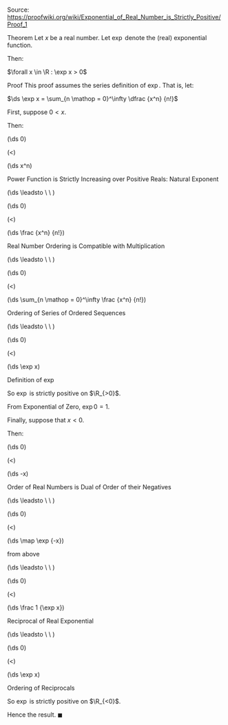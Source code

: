 # 

Source: https://proofwiki.org/wiki/Exponential_of_Real_Number_is_Strictly_Positive/Proof_1

Theorem
Let $x$ be a real number.
Let $\exp$ denote the (real) exponential function.

Then:

$\forall x \in \R : \exp x > 0$


Proof
This proof assumes the series definition of $\exp$.
That is, let:

$\ds \exp x = \sum_{n \mathop = 0}^\infty \dfrac {x^n} {n!}$

First, suppose $0 < x$.

Then:














\(\ds 0\)

\(<\)







\(\ds x^n\)





Power Function is Strictly Increasing over Positive Reals: Natural Exponent








\(\ds \leadsto \ \ \)





\(\ds 0\)

\(<\)







\(\ds \frac {x^n} {n!}\)





Real Number Ordering is Compatible with Multiplication








\(\ds \leadsto \ \ \)





\(\ds 0\)

\(<\)







\(\ds \sum_{n \mathop = 0}^\infty \frac {x^n} {n!}\)





Ordering of Series of Ordered Sequences








\(\ds \leadsto \ \ \)





\(\ds 0\)

\(<\)







\(\ds \exp x\)





Definition of $\exp$




So $\exp$ is strictly positive on $\R_{>0}$.

From Exponential of Zero, $\exp 0 = 1$.

Finally, suppose that $x < 0$.

Then:














\(\ds 0\)

\(<\)







\(\ds -x\)





Order of Real Numbers is Dual of Order of their Negatives








\(\ds \leadsto \ \ \)





\(\ds 0\)

\(<\)







\(\ds \map \exp {-x}\)





from above








\(\ds \leadsto \ \ \)





\(\ds 0\)

\(<\)







\(\ds \frac 1 {\exp x}\)





Reciprocal of Real Exponential








\(\ds \leadsto \ \ \)





\(\ds 0\)

\(<\)







\(\ds \exp x\)





Ordering of Reciprocals




So $\exp$ is strictly positive on $\R_{<0}$.

Hence the result.
$\blacksquare$





